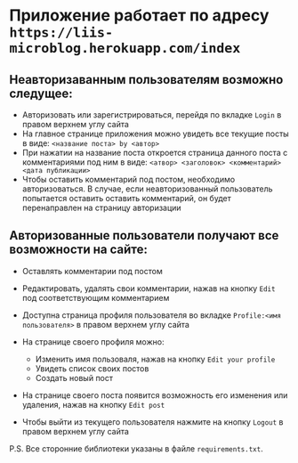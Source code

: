 # Приложение работает по адресу `https://liis-microblog.herokuapp.com/index`

## Неавторизаванным пользователям возможно следущее:

 - Авторизовать или зарегистрироваться, перейдя по вкладке `Login` в правом верхнем углу сайта
 - На главное странице приложения можно увидеть все текущие посты в виде: `<название поста> by <автор>`
 - При нажатии на название поста откроется страница данного поста с комментариями под ним в виде:
        `<атвор>
        <заголовок>
        <комментарий>
        <дата публикации>`
 - Чтобы оставить комментарий под постом, необходимо авторизоваться. В случае, если неавторизованный пользователь
 попытается оставить оставить комментарий, он будет перенаправлен на страницу авторизации

## Авторизованные пользователи получают все возможности на сайте:

- Оставлять комментарии под постом
- Редактировать, удалять свои комментарии, нажав на кнопку `Edit` под соответствующим комментарием
- Доступна страница профиля пользователя во вкладке `Profile:<имя пользователя>` в правом верхнем углу сайта
- На странице своего профиля можно:
  - Изменить имя пользоваля, нажав на кнопку `Edit your profile`
  - Увидеть список своих постов
  - Создать новый пост
- На странице своего поста появится возможность его изменения или удаления, нажав на кнопку `Edit post`

- Чтобы выйти из текущего пользователя нажмите на кнопку `Logout` в правом верхнем углу сайта

P.S. Все сторонние библиотеки указаны в файле `requirements.txt`.
